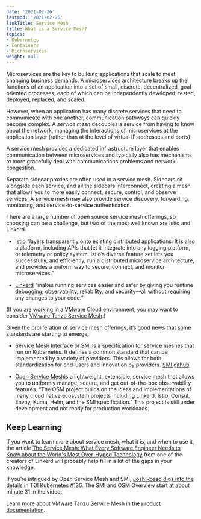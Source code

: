 ```yaml
---
date: '2021-02-26'
lastmod: '2021-02-26'
linkTitle: Service Mesh
title: What is a Service Mesh?
topics:
- Kubernetes
- Containers
- Microservices
weight: null
---
```


Microservices are the key to building applications that scale to meet changing business demands. A microservices architecture breaks up the functions of an application into a set of small, discrete, decentralized, goal-oriented processes, each of which can be independently developed, tested, deployed, replaced, and scaled. 

However, when an application has many discrete services that need to communicate with one another, communication pathways can quickly become complex. A *service mesh* decouples a service from having to know about the network, managing the interactions of microservices at the application layer (rather than at the level of virtual IP addresses and ports). 

A service mesh provides a dedicated infrastructure layer that enables communication between microservices and typically also has mechanisms to more gracefully deal with communications problems and network congestion. 

Separate sidecar proxies are often used in a service mesh. Sidecars sit alongside each service, and all the sidecars interconnect, creating a mesh that allows you to  more easily connect, secure, control, and observe services. A service mesh may also provide service discovery, forwarding, monitoring, and service-to-service authentication.

There are a large number of open source service mesh offerings, so choosing can be a challenge, but two of the most well known are Istio and Linkerd. 

* [Istio](https://istio.io/) “layers transparently onto existing distributed applications. It is also a platform, including APIs that let it integrate into any logging platform, or telemetry or policy system. Istio’s diverse feature set lets you successfully, and efficiently, run a distributed microservice architecture, and provides a uniform way to secure, connect, and monitor microservices.” 

 * [Linkerd](https://linkerd.io) “makes running services easier and safer by giving you runtime debugging, observability, reliability, and security—all without requiring any changes to your code.” 

(If you are working in a VMware Cloud environment, you may want to consider  [VMware Tanzu Service Mesh](https://tanzu.vmware.com/service-mesh).)

Given the proliferation of service mesh offerings, it’s good news that some standards are starting to emerge:

* [Service Mesh Interface or SMI](https://smi-spec.io) is a specification for service meshes that run on Kubernetes. It defines a common standard that can be implemented by a variety of providers. This allows for both standardization for end-users and innovation by providers. [SMI github](https://github.com/servicemeshinterface/smi-spec)

* [Open Service Mesh](https://openservicemesh.io)is a lightweight, extensible, service mesh that allows you to uniformly manage, secure, and get out-of-the-box observability features. “The OSM project builds on the ideas and implementations of many cloud native ecosystem projects including Linkerd, Istio, Consul, Envoy, Kuma, Helm, and the SMI specification.” This project is still under development and not ready for production workloads.

## Keep Learning
If you want to learn more about service mesh, what it is, and when to use it, the article [The Service Mesh: What Every Software Engineer Needs to Know about the World's Most Over-Hyped Technology](https://buoyant.io/service-mesh-manifesto/) from one of the creators of Linkerd will probably help fill in a lot of the gaps in your knowledge.

If you’re intrigued by Open Service Mesh and SMI, [Josh Rosso digs into the details in TGI Kubernetes #136](https://github.com/vmware-tanzu/tgik/tree/master/episodes/136). The SMI and OSM Overview start at about minute 31 in the video. 

Learn more about VMware Tanzu Service Mesh in the [product documentation](https://docs.vmware.com/en/VMware-Tanzu-Service-Mesh/index.html).